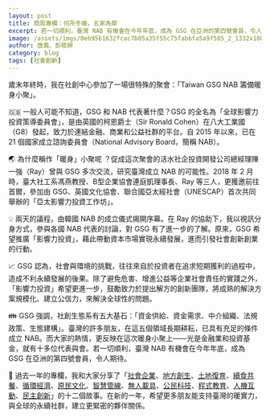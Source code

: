 ```yaml
---
layout: post
title: 商周專欄：何所冬暖，五家為鄰
excerpt: 若一切順利，臺灣 NAB 有機會在今年年底，成為 GSG 在亞洲的第四號會員，令人期待。
image: /assets/imgs/0eb95b1632fcac7b85a35f55c75fabbfa5a9f585_2_1332x1000.jpg
author: 唐鳳、彭筱婷
category: blog
tags: [社會創新]
---
```


歲末年終時，我在社創中心參加了一場很特殊的聚會：「Taiwan GSG NAB 籌備暖身小聚」。

🇬🇧 一般人可能不知道，GSG 和 NAB 代表著什麼？GSG 的全名為「全球影響力投資策導委員會」，是由英國的柯恩爵士（Sir Ronald Cohen）在八大工業國（G8）發起，致力於連結金融、商業和公益社群的平台。自 2015 年以來，已在 21 個國家成立諮詢委員會（National Advisory Board，簡稱 NAB）。

🌏 為什麼稱作「暖身」小聚呢 ？促成這次聚會的活水社企投資開發公司總經理陳一強（Ray）曾與 GSG 多次交流，研究臺灣成立 NAB 的可能性。2018 年 2 月時，臺大社工系馮燕教授、B型企業協會連庭凱理事長、Ray 等三人，更獲邀前往首爾，參加由 GSG、英國文化協會、聯合國亞太經社會（UNESCAP）首次共同舉辦的「亞太影響力投資工作坊」。

💡 兩天的議程，由韓國 NAB 的成立儀式揭開序幕。在 Ray 的協助下，我以視訊分身方式，參與各國 NAB 代表的討論，對 GSG 有了進一步的了解。原來，GSG 希望推廣「影響力投資」，藉此帶動資本市場實現永續發展，進而引發社會創新創業的行動。

📈 GSG 認為，社會與環境的挑戰，往往來自於投資者在追求短期獲利的過程中，造成不利永續發展的後果。除了避免危害、增進公益等企業社會責任的實踐之外，「影響力投資」希望更進一步，鼓勵致力於提出解方的創新團隊，將成熟的解決方案規模化、建立公信力，來解決全球性的問題。

👪 GSG 強調，社創生態系有五大基石：「資金供給、資金需求、中介組織、法規政策、生態建構」。臺灣的許多朋友，在這五個領域長期耕耘，已具有充足的條件成立 NAB。而大家的熱情，更反映在這次暖身小聚上——光是金融業和投資基金，就有十多位代表與會。若一切順利，臺灣 NAB 有機會在今年年底，成為 GSG 在亞洲的第四號會員，令人期待。

🙏 過去一年的專欄，我和大家分享了「[社會企業](https://pdis.nat.gov.tw/zh-TW/blog/%E5%95%86%E5%91%A8%E5%B0%88%E6%AC%84-%E7%82%BA%E6%9C%89%E6%84%9B%E7%9A%84%E4%BA%BA-%E8%A7%A3%E6%B1%BA%E5%9B%B0%E9%9B%A3/)、[地方創生](https://pdis.nat.gov.tw/zh-TW/blog/%E5%95%86%E5%91%A8%E5%B0%88%E6%AC%84-%E4%B8%8D%E8%A6%81%E8%87%89%E5%85%AC%E5%9C%92-%E7%9A%84%E8%83%8C%E5%BE%8C/)、[土地復育](https://pdis.nat.gov.tw/zh-TW/blog/%E5%95%86%E5%91%A8%E5%B0%88%E6%AC%84-%E4%BD%BF%E5%91%BD%E7%84%A1%E5%83%B9-%E5%95%86%E6%A9%9F%E7%84%A1%E9%99%90/)、[續食共餐](https://pdis.nat.gov.tw/zh-TW/blog/%E5%95%86%E5%91%A8%E5%B0%88%E6%AC%84-%E7%A4%BE%E6%9C%83%E5%89%B5%E6%96%B0-%E5%B8%B6%E5%8B%95%E6%B3%95%E8%A6%8F%E5%89%B5%E6%96%B0/)、[循環經濟](https://pdis.nat.gov.tw/zh-TW/blog/%E5%95%86%E5%91%A8%E5%B0%88%E6%AC%84-%E5%9C%A8%E5%9C%B0%E5%A4%A5%E4%BC%B4-%E5%85%B1%E5%89%B5%E4%BA%9E%E6%B4%B2%E6%9C%AA%E4%BE%86/)、[原民文化](https://pdis.nat.gov.tw/zh-TW/blog/%E5%95%86%E5%91%A8%E5%B0%88%E6%AC%84-%E6%9C%A8%E9%B1%89%E8%91%89%E7%9A%84%E5%95%9F%E7%A4%BA/)、[智慧管線](https://pdis.nat.gov.tw/zh-TW/blog/%E5%95%86%E5%91%A8%E5%B0%88%E6%AC%84-AI-%E8%88%87%E8%80%81%E5%B8%AB%E5%82%85/)、[無人載具](https://pdis.nat.gov.tw/zh-TW/blog/%E5%95%86%E5%91%A8%E5%B0%88%E6%AC%84-%E8%88%87%E7%84%A1%E4%BA%BA%E8%BB%8A%E5%85%B1%E8%88%9E/)、[公民科技](https://pdis.nat.gov.tw/zh-TW/blog/%E5%95%86%E5%91%A8%E5%B0%88%E6%AC%84-%E6%B0%91%E4%B8%BB%E5%BE%9E%E8%AA%B0%E5%BE%97%E6%8C%87%E5%8D%97/)、[程式教育](https://pdis.nat.gov.tw/zh-TW/blog/%E5%95%86%E5%91%A8%E5%B0%88%E6%AC%84-%E6%99%82%E9%9B%A8%E4%B8%8D%E5%85%88-%E9%81%A9%E7%95%B6%E5%85%B6%E6%99%82/)、[人機互動](https://pdis.nat.gov.tw/zh-TW/blog/%E5%95%86%E5%91%A8%E5%B0%88%E6%AC%84-%E6%B0%B4%E5%9C%8B%E7%84%A1%E9%82%8A%E9%9A%9B-%E5%90%8C%E8%81%B2%E5%92%8C%E8%80%85%E5%A4%9A/)、[民主創新](https://pdis.nat.gov.tw/zh-TW/blog/%E5%95%86%E5%91%A8%E5%B0%88%E6%AC%84-%E6%B0%91%E4%B8%BB%E5%89%B5%E6%96%B0-%E9%96%8B%E6%BA%90%E6%B0%B8%E7%BA%8C/)」的十二個故事。在新的一年，希望更多朋友能支持臺灣的暖實力，與全球的永續社群，建立更緊密的夥伴關係。
